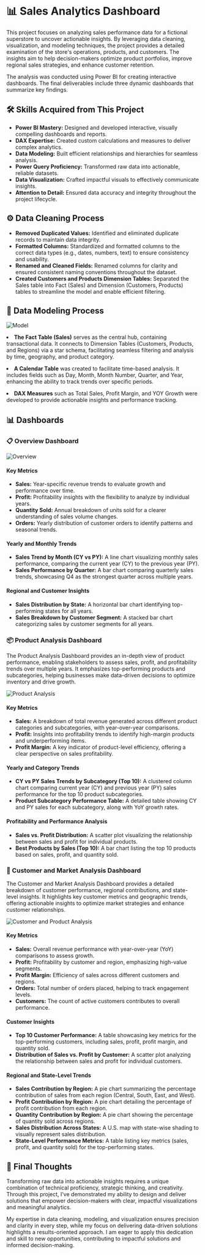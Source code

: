 <!DOCTYPE html>
<html lang="en">
<body>
    <h1>📊 Sales Analytics Dashboard</h1>

   <div class="section">
        <p>This project focuses on analyzing sales performance data for a fictional superstore to uncover actionable insights. By leveraging data cleaning, visualization, and modeling techniques, the project provides a detailed examination of the store's operations, products, and customers. The insights aim to help decision-makers optimize product portfolios, improve regional sales strategies, and enhance customer retention.</p>
        <p>The analysis was conducted using Power BI for creating interactive dashboards. The final deliverables include three dynamic dashboards that summarize key findings.</p>
    </div>

  <div class="section">
        <h2>🛠️ Skills Acquired from This Project</h2>
        <ul>
            <li><b>Power BI Mastery:</b> Designed and developed interactive, visually compelling dashboards and reports.</li>
            <li><b>DAX Expertise:</b> Created custom calculations and measures to deliver complex analytics.</li>
            <li><b>Data Modeling:</b> Built efficient relationships and hierarchies for seamless analysis.</li>
            <li><b>Power Query Proficiency:</b> Transformed raw data into actionable, reliable datasets.</li>
            <li><b>Data Visualization:</b> Crafted impactful visuals to effectively communicate insights.</li>
            <li><b>Attention to Detail:</b> Ensured data accuracy and integrity throughout the project lifecycle.</li>
        </ul>
    </div>

  <div class="section">
        <h2>⚙️ Data Cleaning Process</h2>
        <ul>
            <li><b>Removed Duplicated Values:</b> Identified and eliminated duplicate records to maintain data integrity.</li>
            <li><b>Formatted Columns:</b> Standardized and formatted columns to the correct data types (e.g., dates, numbers, text) to ensure consistency and usability.</li>
            <li><b>Renamed and Cleaned Fields:</b> Renamed columns for clarity and ensured consistent naming conventions throughout the dataset.</li>
            <li><b>Created Customers and Products Dimension Tables:</b> Separated the Sales table into Fact (Sales) and Dimension (Customers, Products) tables to streamline the model and enable efficient filtering.</li>
        </ul>
    </div>

   <div class="section">
        <h2>📐 Data Modeling Process</h2>
       <img src="Model.png" alt="Model">
        <p><li><b>The Fact Table (Sales)</b> serves as the central hub, containing transactional data. It connects to Dimension Tables (Customers, Products, and Regions) via a star schema, facilitating seamless filtering and analysis by time, geography, and product category.</li></p>
        <p><li><b>A Calendar Table</b> was created to facilitate time-based analysis. It includes fields such as Day, Month, Month Number, Quarter, and Year, enhancing the ability to track trends over specific periods.</li></p>
        <p><li><b>DAX Measures</b> such as Total Sales, Profit Margin, and YOY Growth were developed to provide actionable insights and performance tracking.</li></p>
    </div>

  <div class="section">
        <h2>📊 Dashboards</h2>

<div class="key-metrics">
            <h3>📋 Overview Dashboard</h3>
            <img src="Overview.png" alt="Overview">
            <h4>Key Metrics</h4>
            <ul>
                <li><b>Sales:</b> Year-specific revenue trends to evaluate growth and performance over time.</li>
                <li><b>Profit:</b> Profitability insights with the flexibility to analyze by individual years.</li>
                <li><b>Quantity Sold:</b> Annual breakdown of units sold for a clearer understanding of sales volume changes.</li>
                <li><b>Orders:</b> Yearly distribution of customer orders to identify patterns and seasonal trends.</li>
            </ul>

   <h4>Yearly and Monthly Trends</h4>
            <ul>
                <li><b>Sales Trend by Month (CY vs PY):</b> A line chart visualizing monthly sales performance, comparing the current year (CY) to the previous year (PY).</li>
                <li><b>Sales Performance by Quarter:</b> A bar chart comparing quarterly sales trends, showcasing Q4 as the strongest quarter across multiple years.</li>
            </ul>

  <h4>Regional and Customer Insights</h4>
            <ul>
                <li><b>Sales Distribution by State:</b> A horizontal bar chart identifying top-performing states for all years.</li>
                <li><b>Sales Breakdown by Customer Segment:</b> A stacked bar chart categorizing sales by customer segments for all years.</li>
            </ul>

   <div class="analysis">
            <h3>📦 Product Analysis Dashboard</h3>
            <p>The Product Analysis Dashboard provides an in-depth view of product performance, enabling stakeholders to assess sales, profit, and profitability trends over multiple years. It emphasizes top-performing products and subcategories, helping businesses make data-driven decisions to optimize inventory and drive growth.</p>
            <img src="Product Analysis.png" alt="Product Analysis">
    <h4>Key Metrics</h4>
            <ul>
                <li><b>Sales:</b> A breakdown of total revenue generated across different product categories and subcategories, with year-over-year comparisons.</li>
                <li><b>Profit:</b> Insights into profitability trends to identify high-margin products and underperforming items.</li>
                <li><b>Profit Margin:</b> A key indicator of product-level efficiency, offering a clear perspective on sales profitability.</li>
            </ul>
            <h4>Yearly and Category Trends</h4>
            <ul>
                <li><b>CY vs PY Sales Trends by Subcategory (Top 10):</b> A clustered column chart comparing current year (CY) and previous year (PY) sales performance for the top 10 product subcategories.</li>
                <li><b>Product Subcategory Performance Table:</b> A detailed table showing CY and PY sales for each subcategory, along with YoY growth rates.</li>
            </ul>
            <h4>Profitability and Performance Analysis</h4>
            <ul>
                <li><b>Sales vs. Profit Distribution:</b> A scatter plot visualizing the relationship between sales and profit for individual products.</li>
                <li><b>Best Products by Sales (Top 10):</b> A bar chart listing the top 10 products based on sales, profit, and quantity sold.</li>
            </ul>
        </div>
        <div class="analysis">
            <h3>👥 Customer and Market Analysis Dashboard</h3>
            <p>The Customer and Market Analysis Dashboard provides a detailed breakdown of customer performance, regional contributions, and state-level insights. It highlights key customer metrics and geographic trends, offering actionable insights to optimize market strategies and enhance customer relationships.</p>
           <img src="Customer and Market Analysis.png" alt="Customer and Product Analysis">
          <h4>Key Metrics</h4>
            <ul>
                <li><b>Sales:</b> Overall revenue performance with year-over-year (YoY) comparisons to assess growth.</li>
                <li><b>Profit:</b> Profitability by customer and region, emphasizing high-value segments.</li>
                <li><b>Profit Margin:</b> Efficiency of sales across different customers and regions.</li>
                <li><b>Orders:</b> Total number of orders placed, helping to track engagement levels.</li>
                <li><b>Customers:</b> The count of active customers contributes to overall performance.</li>
            </ul>
            <h4>Customer Insights</h4>
            <ul>
                <li><b>Top 10 Customer Performance:</b> A table showcasing key metrics for the top-performing customers, including sales, profit, profit margin, and quantity sold.</li>
                <li><b>Distribution of Sales vs. Profit by Customer:</b> A scatter plot analyzing the relationship between sales and profit for individual customers.</li>
            </ul>
            <h4>Regional and State-Level Trends</h4>
            <ul>
                <li><b>Sales Contribution by Region:</b> A pie chart summarizing the percentage contribution of sales from each region (Central, South, East, and West).</li>
                <li><b>Profit Contribution by Region:</b> A pie chart detailing the percentage of profit contribution from each region.</li>
                <li><b>Quantity Contribution by Region:</b> A pie chart showing the percentage of quantity sold across regions.</li>
                <li><b>Sales Distribution Across States:</b> A U.S. map with state-wise shading to visually represent sales distribution.</li>
                <li><b>State-Level Performance Metrics:</b> A table listing key metrics (sales, profit, and quantity sold) for the top-performing states.</li>
            </ul>
        </div>
    </div>
    <h2>🚀 Final Thoughts</h2>
<p>
Transforming raw data into actionable insights requires a unique combination of technical proficiency, strategic thinking, and creativity. Through this project, I’ve demonstrated my ability to design and deliver solutions that empower decision-makers with clear, impactful visualizations and meaningful analytics.

My expertise in data cleaning, modeling, and visualization ensures precision and clarity in every step, while my focus on delivering data-driven solutions highlights a results-oriented approach. I am eager to apply this dedication and skill to new opportunities, contributing to impactful solutions and informed decision-making.
</p>
</body>
</html>

</body>
</html>

